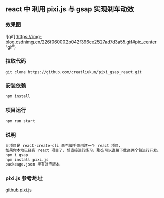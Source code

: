 ## react 中 利用 pixi.js 与 gsap 实现刹车动效

### 效果图

![gif](https://img-blog.csdnimg.cn/226f060002b042f396ce2527ad7d3a55.gif#pic_center "gif')

### 拉取代码

```
git clone https://github.com/creatliukun/pixi_gsap_react.git
```

### 安装依赖

```
npm install
```

### 项目运行

```
npm run start
```

### 说明

```md
此项目是 react-create-cli 命令脚手架创建一个 react 项目，
如果你本地已经有 react 项目了，想直接进行练习，那么可以直接下载这两个包进行开发。
npm i gsap
npm install pixi.js
packeage.json 里有对应版本
```

### pixi.js 参考地址

[github pixi.js](https://github.com/pixijs/pixijs)
